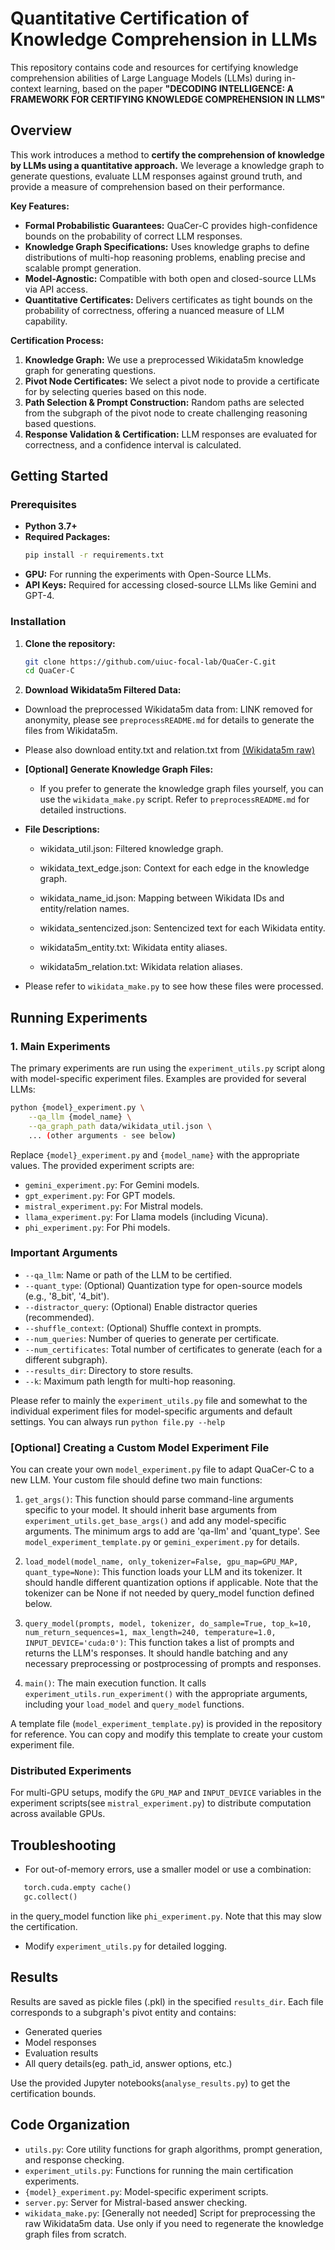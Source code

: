 # Quantitative Certification of Knowledge Comprehension in LLMs

This repository contains code and resources for certifying knowledge comprehension abilities of Large Language Models (LLMs) during in-context learning, based on the paper **"DECODING INTELLIGENCE: A FRAMEWORK FOR CERTIFYING KNOWLEDGE COMPREHENSION IN LLMS"**

## Overview

This work introduces a method to **certify the comprehension of knowledge by LLMs using a quantitative approach.**  We leverage a knowledge graph to generate questions, evaluate LLM responses against ground truth, and provide a measure of comprehension based on their performance.

**Key Features:**

- **Formal Probabilistic Guarantees:** QuaCer-C provides high-confidence bounds on the probability of correct LLM responses.
- **Knowledge Graph Specifications:**  Uses knowledge graphs to define distributions of multi-hop reasoning problems, enabling precise and scalable prompt generation.
- **Model-Agnostic:**  Compatible with both open and closed-source LLMs via API access.
- **Quantitative Certificates:** Delivers certificates as tight bounds on the probability of correctness, offering a nuanced measure of LLM capability.

**Certification Process:**

1. **Knowledge Graph:** We use a preprocessed Wikidata5m knowledge graph for generating questions.
2. **Pivot Node Certificates:** We select a pivot node to provide a certificate for by selecting queries based on this node.
3. **Path Selection & Prompt Construction:** Random paths are selected from the subgraph of the pivot node to create challenging reasoning based questions.
4. **Response Validation & Certification:** LLM responses are evaluated for correctness, and a confidence interval is calculated.



## Getting Started

### Prerequisites


- **Python 3.7+**
- **Required Packages:**
  ```bash
  pip install -r requirements.txt
  ```
- **GPU:** For running the experiments with Open-Source LLMs.
- **API Keys:** Required for accessing closed-source LLMs like Gemini and GPT-4.

### Installation

1. **Clone the repository:**
   ```bash
   git clone https://github.com/uiuc-focal-lab/QuaCer-C.git
   cd QuaCer-C
   ```

2. **Download Wikidata5m Filtered Data:**
- Download the preprocessed Wikidata5m data from: LINK removed for anonymity, please see `preprocessREADME.md` for details to generate the files from Wikidata5m.
- Please also download entity.txt and relation.txt from [(Wikidata5m raw)](https://deepgraphlearning.github.io/project/wikidata5m)

- **[Optional] Generate Knowledge Graph Files:** 
    - If you prefer to generate the knowledge graph files yourself, you can use the `wikidata_make.py` script. Refer to `preprocessREADME.md` for detailed instructions.
- **File Descriptions:**
    - wikidata_util.json: Filtered knowledge graph.

    - wikidata_text_edge.json: Context for each edge in the knowledge graph.

    - wikidata_name_id.json: Mapping between Wikidata IDs and entity/relation names.

    - wikidata_sentencized.json: Sentencized text for each Wikidata entity.

    - wikidata5m_entity.txt: Wikidata entity aliases.

    - wikidata5m_relation.txt: Wikidata relation aliases.

- Please refer to `wikidata_make.py` to see how these files were processed.

## Running Experiments
### 1. Main Experiments

The primary experiments are run using the `experiment_utils.py` script along with model-specific experiment files.  Examples are provided for several LLMs:

```bash
python {model}_experiment.py \
    --qa_llm {model_name} \
    --qa_graph_path data/wikidata_util.json \
    ... (other arguments - see below) 
```

Replace `{model}_experiment.py` and `{model_name}` with the appropriate values. The provided experiment scripts are:

- `gemini_experiment.py`: For Gemini models.
- `gpt_experiment.py`: For GPT models.
- `mistral_experiment.py`: For Mistral models.
- `llama_experiment.py`: For Llama models (including Vicuna).
- `phi_experiment.py`: For Phi models.

### Important Arguments


- `--qa_llm`: Name or path of the LLM to be certified.
- `--quant_type`: (Optional) Quantization type for open-source models (e.g., '8_bit', '4_bit').
- `--distractor_query`: (Optional) Enable distractor queries (recommended).
- `--shuffle_context`: (Optional) Shuffle context in prompts.
- `--num_queries`: Number of queries to generate per certificate.
- `--num_certificates`: Total number of certificates to generate (each for a different subgraph).
- `--results_dir`: Directory to store results.
- `--k`: Maximum path length for multi-hop reasoning.

Please refer to mainly the `experiment_utils.py` file and somewhat to the individual experiment files for model-specific arguments and default settings. You can always run `python file.py --help`

### [Optional] Creating a Custom Model Experiment File

You can create your own `model_experiment.py` file to adapt QuaCer-C to a new LLM.  Your custom file should define two main functions:

1. `get_args()`: This function should parse command-line arguments specific to your model.  It should inherit base arguments from `experiment_utils.get_base_args()` and add any model-specific arguments. The minimum args to add are 'qa-llm' and 'quant_type'. See `model_experiment_template.py` or `gemini_experiment.py` for details.


2.  `load_model(model_name, only_tokenizer=False, gpu_map=GPU_MAP, quant_type=None)`:  This function loads your LLM and its tokenizer. It should handle different quantization options if applicable. Note that the tokenizer can be None if not needed by query_model function defined below.


3. `query_model(prompts, model, tokenizer, do_sample=True, top_k=10, num_return_sequences=1, max_length=240, temperature=1.0, INPUT_DEVICE='cuda:0')`: This function takes a list of prompts and returns the LLM's responses. It should handle batching and any necessary preprocessing or postprocessing of prompts and responses.


4. `main()`: The main execution function. It calls `experiment_utils.run_experiment()` with the appropriate arguments, including your `load_model` and `query_model` functions.



A template file (`model_experiment_template.py`) is provided in the repository for reference.  You can copy and modify this template to create your custom experiment file.

### Distributed Experiments

For multi-GPU setups, modify the `GPU_MAP` and `INPUT_DEVICE` variables in the experiment scripts(see `mistral_experiment.py`) to distribute computation across available GPUs.

## Troubleshooting

- For out-of-memory errors, use a smaller model or use a combination:
 ```python
    torch.cuda.empty cache()
    gc.collect()
 ```
 in the query_model function like `phi_experiment.py`. Note that this may slow the certification.

- Modify `experiment_utils.py` for detailed logging.

## Results

Results are saved as pickle files (.pkl) in the specified `results_dir`. Each file corresponds to a subgraph's pivot entity and contains:
- Generated queries
- Model responses
- Evaluation results
- All query details(eg. path_id, answer options, etc.)

Use the provided Jupyter notebooks(`analyse_results.py`) to get the certification bounds.

## Code Organization

- `utils.py`: Core utility functions for graph algorithms, prompt generation, and response checking.
- `experiment_utils.py`: Functions for running the main certification experiments.
- `{model}_experiment.py`: Model-specific experiment scripts.
- `server.py`: Server for Mistral-based answer checking.
- `wikidata_make.py`:  [Generally not needed] Script for preprocessing the raw Wikidata5m data.  Use only if you need to regenerate the knowledge graph files from scratch.
